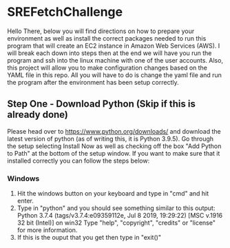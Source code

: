 # SREFetchChallenge
 
 Hello There,
 below you will find directions on how to prepare your environment as well as install the correct packages needed to run this program that will create an EC2 instance in Amazon Web Services (AWS). I will break each down into steps then at the end we will have you run the program and ssh into the linux machine with one of the user accounts. Also, this project will allow you to make configuration changes based on the YAML file in this repo. All you will have to do is change the yaml file and run the program after the environment has been setup correctly.
 
 ## Step One - Download Python (Skip if this is already done)
 
 Please head over to https://www.python.org/downloads/ and download the latest version of python (as of writing this, it is Python 3.9.5). Go through the setup selecting Install Now as well as checking off the box "Add Python to Path" at the bottom of the setup window. If you want to make sure that it installed correctly you can follow the steps below:
 ### Windows
 
 1. Hit the windows button on your keyboard and type in "cmd" and hit enter.
 2. Type in "python" and you should see something similar to this output: Python 3.7.4 (tags/v3.7.4:e09359112e, Jul  8 2019, 19:29:22) [MSC v.1916 32 bit (Intel)] on win32
Type "help", "copyright", "credits" or "license" for more information.
 3. If this is the ouput that you get then type in "exit()"
 

